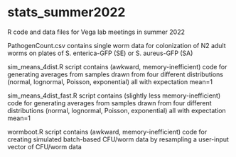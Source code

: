 # stats_summer2022
R code and data files for Vega lab meetings in summer 2022

PathogenCount.csv contains single worm data for colonization of N2 adult worms on plates of S. enterica-GFP (SE) or S. aureus-GFP (SA)

sim_means_4dist.R script contains (awkward, memory-inefficient) code for generating averages from samples drawn from four different distributions (normal, lognormal, Poisson, exponential) all with expectation mean=1

sim_means_4dist_fast.R script contains (slightly less memory-inefficient) code for generating averages from samples drawn from four different distributions (normal, lognormal, Poisson, exponential) all with expectation mean=1

wormboot.R script contains (awkward, memory-inefficient) code for creating simulated batch-based CFU/worm data by resampling a user-input vector of CFU/worm data
